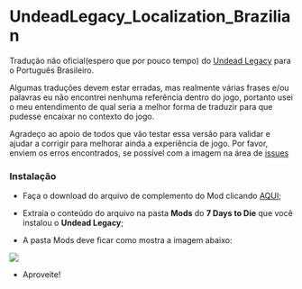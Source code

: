 # UndeadLegacy_Localization_Brazilian

Tradução não oficial(espero que por pouco tempo) do [Undead Legacy][1] para o Português Brasileiro.

Algumas traduções devem estar erradas, mas realmente várias frases e/ou palavras eu não encontrei nenhuma referência dentro do jogo, portanto usei o meu entendimento de qual seria a melhor forma de traduzir para que pudesse encaixar no contexto do jogo.

Agradeço ao apoio de todos que vão testar essa versão para validar e ajudar a corrigir para melhorar ainda a experiência de jogo. Por favor, enviem os erros encontrados, se possível com a imagem na área de [issues][2]

### Instalação

- Faça o download do arquivo de complemento do Mod clicando [AQUI][3];

- Extraia o conteúdo do arquivo na pasta **Mods** do **7 Days to Die** que você instalou o **Undead Legacy**;

- A pasta Mods deve ficar como mostra a imagem abaixo:

[![](https://i.imgur.com/mU9QxwT.png)](https://i.imgur.com/mU9QxwT.png)

- Aproveite!


[1]: https://ul.subquake.com/ "Undead Legacy"
[2]: https://github.com/welkervinicius/UndeadLegacy_Localization_Brazilian/issues "issues"
[3]: https://github.com/welkervinicius/UndeadLegacy_Localization_Brazilian/releases/download/v0.3-beta.1/pre-release.zip "AQUI"
